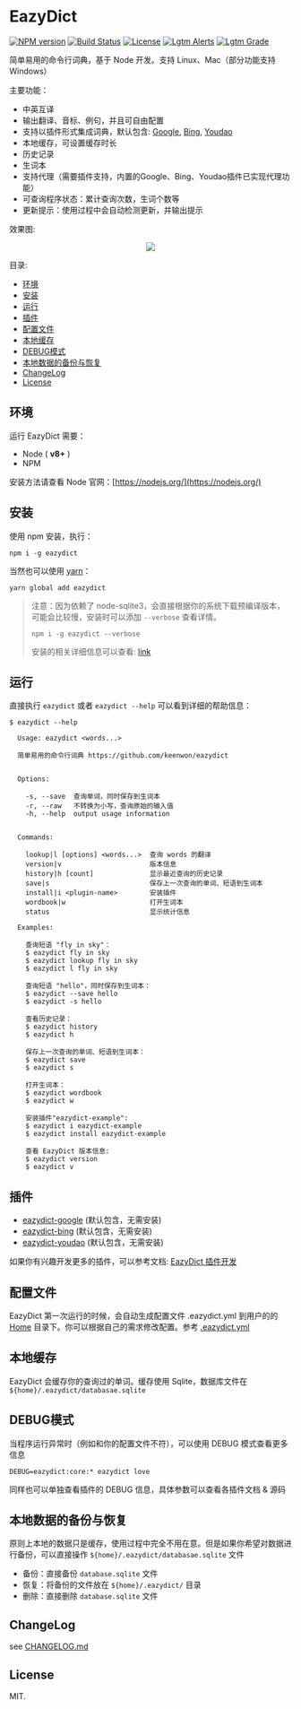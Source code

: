 # EazyDict

[![NPM version][npm-image]][npm-url]
[![Build Status][travis-image]][travis-url]
[![License][license-image]][license-url]
[![Lgtm Alerts][lgtm-alerts-image]][lgtm-alerts-url]
[![Lgtm Grade][lgtm-grade-image]][lgtm-grade-url]

简单易用的命令行词典，基于 Node 开发。支持 Linux、Mac（部分功能支持 Windows）

主要功能：

- 中英互译
- 输出翻译、音标、例句，并且可自由配置
- 支持以插件形式集成词典，默认包含: [Google](http://github.com/keenwon/eazydict-google), [Bing](http://github.com/keenwon/eazydict-bing), [Youdao](http://github.com/keenwon/eazydict-youdao)
- 本地缓存，可设置缓存时长
- 历史记录
- 生词本
- 支持代理（需要插件支持，内置的Google、Bing、Youdao插件已实现代理功能）
- 可查询程序状态：累计查询次数，生词个数等
- 更新提示：使用过程中会自动检测更新，并输出提示

效果图:

<center>
  <img src="docs/images/screenshot.gif">
</center>

目录:
<!-- TOC -->

- [环境](#环境)
- [安装](#安装)
- [运行](#运行)
- [插件](#插件)
- [配置文件](#配置文件)
- [本地缓存](#本地缓存)
- [DEBUG模式](#debug模式)
- [本地数据的备份与恢复](#本地数据的备份与恢复)
- [ChangeLog](#changelog)
- [License](#license)

<!-- /TOC -->

## 环境

运行 EazyDict 需要：

- Node ( **v8+** )
- NPM

安装方法请查看 Node 官网：[https://nodejs.org/](https://nodejs.org/)

## 安装

使用 npm 安装，执行：

```shell
npm i -g eazydict
```

当然也可以使用 [yarn](https://yarnpkg.com)：

```shell
yarn global add eazydict
```

> 注意：因为依赖了 node-sqlite3，会直接根据你的系统下载预编译版本，可能会比较慢，安装时可以添加 `--verbose` 查看详情。
>
> ```shell
> npm i -g eazydict --verbose
> ```
> 安装的相关详细信息可以查看: [link](https://github.com/mapbox/node-sqlite3#installing)

## 运行

直接执行 `eazydict` 或者 `eazydict --help` 可以看到详细的帮助信息：

```shell
$ eazydict --help

  Usage: eazydict <words...>

  简单易用的命令行词典 https://github.com/keenwon/eazydict


  Options:

    -s, --save  查询单词，同时保存到生词本
    -r, --raw   不转换为小写，查询原始的输入值
    -h, --help  output usage information


  Commands:

    lookup|l [options] <words...>  查询 words 的翻译
    version|v                      版本信息
    history|h [count]              显示最近查询的历史记录
    save|s                         保存上一次查询的单词、短语到生词本
    install|i <plugin-name>        安装插件
    wordbook|w                     打开生词本
    status                         显示统计信息

  Examples:

    查询短语 "fly in sky"：
    $ eazydict fly in sky
    $ eazydict lookup fly in sky
    $ eazydict l fly in sky

    查询短语 "hello"，同时保存到生词本：
    $ eazydict --save hello
    $ eazydict -s hello

    查看历史记录：
    $ eazydict history
    $ eazydict h

    保存上一次查询的单词、短语到生词本：
    $ eazydict save
    $ eazydict s

    打开生词本：
    $ eazydict wordbook
    $ eazydict w

    安装插件"eazydict-example":
    $ eazydict i eazydict-example
    $ eazydict install eazydict-example

    查看 EazyDict 版本信息:
    $ eazydict version
    $ eazydict v
```

## 插件

- [eazydict-google](http://github.com/keenwon/eazydict-google) (默认包含，无需安装)
- [eazydict-bing](http://github.com/keenwon/eazydict-bing) (默认包含，无需安装)
- [eazydict-youdao](http://github.com/keenwon/eazydict-youdao) (默认包含，无需安装)

如果你有兴趣开发更多的插件，可以参考文档: [EazyDict 插件开发](./docs/plugins.md)

## 配置文件

EazyDict 第一次运行的时候，会自动生成配置文件 .eazydict.yml 到用户的的 [Home](https://nodejs.org/api/os.html#os_os_homedir) 目录下。你可以根据自己的需求修改配置。参考 [.eazydict.yml](https://github.com/keenwon/eazydict/blob/master/.eazydict.yml)

## 本地缓存

EazyDict 会缓存你的查询过的单词。缓存使用 Sqlite，数据库文件在 `${home}/.eazydict/databasae.sqlite`

## DEBUG模式

当程序运行异常时（例如和你的配置文件不符），可以使用 DEBUG 模式查看更多信息

```shell
DEBUG=eazydict:core:* eazydict love
```

同样也可以单独查看插件的 DEBUG 信息，具体参数可以查看各插件文档 & 源码

## 本地数据的备份与恢复

原则上本地的数据只是缓存，使用过程中完全不用在意。但是如果你希望对数据进行备份，可以直接操作 `${home}/.eazydict/databasae.sqlite` 文件

- 备份：直接备份 `database.sqlite` 文件
- 恢复：将备份的文件放在 `${home}/.eazydict/` 目录
- 删除：直接删除 `database.sqlite` 文件

## ChangeLog

see [CHANGELOG.md](./CHANGELOG.md)

## License

MIT.

[npm-image]: https://img.shields.io/npm/v/eazydict.svg?style=flat-square&maxAge=3600
[npm-url]: https://www.npmjs.com/package/eazydict
[travis-image]: https://img.shields.io/travis/keenwon/eazydict.svg?style=flat-square&maxAge=3600&logo=travis
[travis-url]: https://travis-ci.org/keenwon/eazydict
[license-image]: https://img.shields.io/npm/l/express.svg?style=flat-square&maxAge=3600
[license-url]: https://github.com/keenwon/eazydict/blob/master/LICENSE
[lgtm-alerts-image]: https://img.shields.io/lgtm/alerts/g/keenwon/eazydict.svg?logo=lgtm&logoWidth=18&maxAge=3600&style=flat-square
[lgtm-alerts-url]: https://lgtm.com/projects/g/keenwon/eazydict/alerts/
[lgtm-grade-image]: https://img.shields.io/lgtm/grade/javascript/g/keenwon/eazydict.svg?logo=lgtm&logoWidth=18&maxAge=3600&style=flat-square
[lgtm-grade-url]: https://lgtm.com/projects/g/keenwon/eazydict/context:javascript